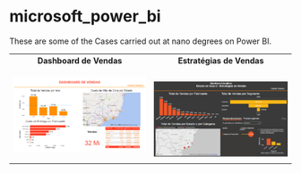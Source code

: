 # microsoft_power_bi

These are some of the Cases carried out at nano degrees on Power BI.

<table>
<tr>
<th> Dashboard de Vendas </th>
<th> Estratégias de Vendas </th>
</tr>
<tr>
<td>

[<img src="https://github.com/alteregocamila/microsoft_power_bi/blob/main/EstudodeCaso1_DashboarddeVendas/EstudodeCaso1_DashboarddeVendas.PNG" width="360" align= left/>](EstudodeCaso1_DashboarddeVendas.PNG)

</td>
<td>

[<img src="https://github.com/alteregocamila/microsoft_power_bi/blob/main/EstudodeCaso2_Estrat%C3%A9giasdeVendas/EstudodeCaso2_Estrat%C3%A9giasdeVendas.PNG" width="360" align= right />](EstudodeCaso1_DashboarddeVendas.PNG)

</td>
</tr>
</table>
